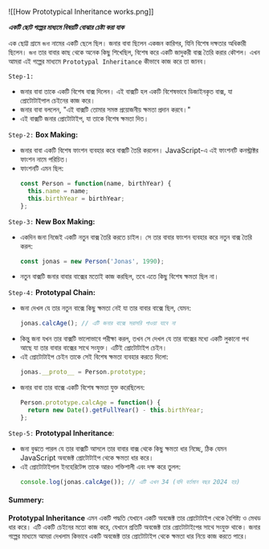 ![[How Prototypical Inheritance works.png]]

***একটি ছোট গল্পের মাধ্যমে বিষয়টি বোঝার চেষ্টা করা যাক***

এক ছোট্ট গ্রামে `জনা` নামের একটি ছেলে ছিল। জনার বাবা ছিলেন একজন কারিগর, যিনি বিশেষ দক্ষতার অধিকারী ছিলেন। `জনা` তার বাবার কাছ থেকে অনেক কিছু শিখেছিল, বিশেষ করে একটি জাদুকরী বাক্স তৈরি করার কৌশল। এখন আমরা এই গল্পের মাধ্যমে `Prototypal Inheritance` কীভাবে কাজ করে তা জানব।


`Step-1:`
- জনার বাবা তাকে একটি বিশেষ বাক্স দিলেন। এই বাক্সটি হল একটি বিশেষভাবে ডিজাইনকৃত বাক্স, যা প্রোটোটাইপাল চেইনের কাজ করে।
- জনার বাবা বললেন, "এই বাক্সটি তোমার সমস্ত প্রয়োজনীয় ক্ষমতা প্রদান করবে।"
- এই বাক্সটি জনার প্রোটোটাইপ, যা তাকে বিশেষ ক্ষমতা দিত।

`Step-2:` **Box Making:**
- জনার বাবা একটি বিশেষ ফাংশন ব্যবহার করে বাক্সটি তৈরি করলেন। JavaScript-এ এই ফাংশনটি কনস্ট্রাক্টর ফাংশন নামে পরিচিত।
- ফাংশনটি এমন ছিল:
  ```javascript
  const Person = function(name, birthYear) {
    this.name = name;
    this.birthYear = birthYear;
  };
  ```

`Step-3:` **New Box Making:**
- একদিন জনা নিজেই একটি নতুন বাক্স তৈরি করতে চাইল। সে তার বাবার ফাংশন ব্যবহার করে নতুন বাক্স তৈরি করল:
  ```javascript
  const jonas = new Person('Jonas', 1990);
  ```
- নতুন বাক্সটি জনার বাবার বাক্সের মতোই কাজ করছিল, তবে এতে কিছু বিশেষ ক্ষমতা ছিল না।

`Step-4:` **Prototypal Chain:**
- জনা দেখল যে তার নতুন বাক্সে কিছু ক্ষমতা নেই যা তার বাবার বাক্সে ছিল, যেমন:
  ```javascript
  jonas.calcAge(); // এটি জনার বাক্সে সরাসরি পাওয়া যাবে না
  ```
- কিন্তু জনা যখন তার বাক্সটি ভালোভাবে পরীক্ষা করল, তখন সে দেখল যে তার বাক্সের মধ্যে একটি লুকানো পথ আছে যা তার বাবার বাক্সের সাথে সংযুক্ত। এটিই প্রোটোটাইপ চেইন।
- এই প্রোটোটাইপ চেইন তাকে সেই বিশেষ ক্ষমতা ব্যবহার করতে দিলো:
  ```javascript
  jonas.__proto__ = Person.prototype;
  ```
- জনার বাবা তার বাক্সে একটি বিশেষ ক্ষমতা যুক্ত করেছিলেন:
  ```javascript
  Person.prototype.calcAge = function() {
    return new Date().getFullYear() - this.birthYear;
  };
  ```

`Step-5:` **Prototypal Inheritance**:
- জনা বুঝতে পারল যে তার বাক্সটি আসলে তার বাবার বাক্স থেকে কিছু ক্ষমতা ধার নিচ্ছে, ঠিক যেমন JavaScript অবজেক্ট প্রোটোটাইপ থেকে ক্ষমতা ধার করে।
- এই প্রোটোটাইপাল ইনহেরিটেন্স তাকে আরও শক্তিশালী এবং দক্ষ করে তুলল:
  ```javascript
  console.log(jonas.calcAge()); // এটি এখন 34 (যদি বর্তমান বছর 2024 হয়)
  ```

#### Summery:
**Prototypal Inheritance** এমন একটি পদ্ধতি যেখানে একটি অবজেক্ট তার প্রোটোটাইপ থেকে বৈশিষ্ট্য ও মেথড ধার করে। এটি একটি চেইনের মতো কাজ করে, যেখানে প্রতিটি অবজেক্ট তার প্রোটোটাইপের সাথে সংযুক্ত থাকে। জনার গল্পের মাধ্যমে আমরা দেখলাম কিভাবে একটি অবজেক্ট তার প্রোটোটাইপ থেকে ক্ষমতা ধার নিয়ে কাজ করতে পারে।
